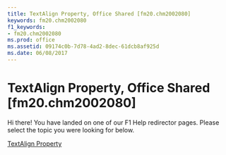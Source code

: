 ```yaml
---
title: TextAlign Property, Office Shared [fm20.chm2002080]
keywords: fm20.chm2002080
f1_keywords:
- fm20.chm2002080
ms.prod: office
ms.assetid: 09174c0b-7d78-4ad2-8dec-61dcb8af925d
ms.date: 06/08/2017
---
```



# TextAlign Property, Office Shared [fm20.chm2002080]

Hi there! You have landed on one of our F1 Help redirector pages. Please select the topic you were looking for below.

[TextAlign Property](http://msdn.microsoft.com/library/31904bca-6238-6807-fdbd-463cbc82b8ed%28Office.15%29.aspx)

